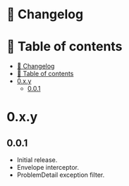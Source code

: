 # 📜 Changelog

# 📖 Table of contents

<!-- TOC -->
* [📜 Changelog](#-changelog)
* [📖 Table of contents](#-table-of-contents)
* [0.x.y](#0xy)
  * [0.0.1](#001)
<!-- TOC -->

# 0.x.y

## 0.0.1
- Initial release.
- Envelope interceptor.
- ProblemDetail exception filter.